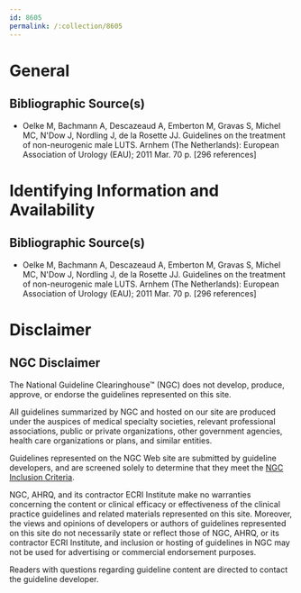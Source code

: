 ```yaml
---
id: 8605
permalink: /:collection/8605
---
```


# General

## Bibliographic Source(s)

- Oelke M, Bachmann A, Descazeaud A, Emberton M, Gravas S, Michel MC, N'Dow J, Nordling J, de la Rosette JJ. Guidelines on the treatment of non-neurogenic male LUTS. Arnhem (The Netherlands): European Association of Urology (EAU); 2011 Mar. 70 p. [296 references]

# Identifying Information and Availability

## Bibliographic Source(s)

- Oelke M, Bachmann A, Descazeaud A, Emberton M, Gravas S, Michel MC, N'Dow J, Nordling J, de la Rosette JJ. Guidelines on the treatment of non-neurogenic male LUTS. Arnhem (The Netherlands): European Association of Urology (EAU); 2011 Mar. 70 p. [296 references]

# Disclaimer

## NGC Disclaimer

The National Guideline Clearinghouse™ (NGC) does not develop, produce, approve, or endorse the guidelines represented on this site.

All guidelines summarized by NGC and hosted on our site are produced under the auspices of medical specialty societies, relevant professional associations, public or private organizations, other government agencies, health care organizations or plans, and similar entities.

Guidelines represented on the NGC Web site are submitted by guideline developers, and are screened solely to determine that they meet the [NGC Inclusion Criteria](/help-and-about/summaries/inclusion-criteria).

NGC, AHRQ, and its contractor ECRI Institute make no warranties concerning the content or clinical efficacy or effectiveness of the clinical practice guidelines and related materials represented on this site. Moreover, the views and opinions of developers or authors of guidelines represented on this site do not necessarily state or reflect those of NGC, AHRQ, or its contractor ECRI Institute, and inclusion or hosting of guidelines in NGC may not be used for advertising or commercial endorsement purposes.

Readers with questions regarding guideline content are directed to contact the guideline developer.

